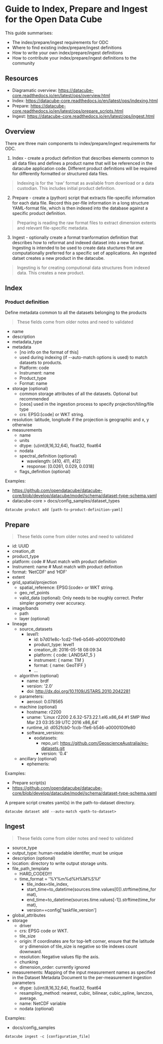 # Guide to Index, Prepare and Ingest for the Open Data Cube

This guide summarises:
- The index/prepare/ingest requirements for ODC
- Where to find existing index/prepare/ingest definitions
- How to write your own index/prepare/ingest definitions
- How to contribute your index/prepare/ingest definitions to the community

## Resources

* Diagramatic overview: https://datacube-core.readthedocs.io/en/latest/ops/overview.html
* Index: https://datacube-core.readthedocs.io/en/latest/ops/indexing.html
* Prepare: https://datacube-core.readthedocs.io/en/latest/ops/prepare_scripts.html
* Ingest: https://datacube-core.readthedocs.io/en/latest/ops/ingest.html

## Overview

There are three main components to index/prepare/ingext requirements for ODC.

1. Index - create a product definition that describes elements common to all data files and defines a product name that will be referenced in the datacube application code. Different product definitions will be required for differently formatted or structured data files.
> Indexing is for the 'raw' format as available from download or a data custodian. This includes initial product definition.
2. Prepare - create a (python) script that extracts file-specific information for each data file. Record this per-file information in a long structure YAML-format file, which is then indexed into the database against a specific product definition.
> Preparing is reading the raw format files to extract dimension extents and relevant file-specific metadata.
3. Ingest - optionally create a format tranformation definition that describes how to reformat and indexed dataset into a new format. Ingesting is intended to be used to create data stuctures that are computationally preferred for a specific set of applications. An ingested datset creates a new product in the datacube. 
> Ingesting is for creating computional data structures from indexed data. This creates a new product.

## Index

### Product definition
Define metadata common to all the datasets belonging to the products

> These fields come from older notes and need to validated

* name
* description
* metadata_type
* metadata
    * [no info on the format of this]
    * used during indexing (if --auto-match options is used) to match datasets to products.
    * Platform: code
    * Instrument: name
    * Product_type
    * Format: name
* storage (optional)
    * common storage attributes of all the datasets. Optional but recommended
    * [ceos] used in the ingestion process to specify projection/tiling/file type
    * crs: EPSG:[code] or WKT string.
* resolution: latitude, longitude if the projection is geographic and x, y otherwise
* measurements
    * name
    * units
    * dtype: (u)int(8,16,32,64), float32, float64
    * nodata
    * spectral_definition (optional)
        * wavelength: [410, 411, 412]
        * response: [0.0261, 0.029, 0.0318]
    * flags_definition (optional)

Examples:
- https://github.com/opendatacube/datacube-core/blob/develop/datacube/model/schema/dataset-type-schema.yaml
- datacube-core > docs/config_samples/dataset_types

```
datacube product add [path-to-product-definition-yaml]
```

## Prepare

> These fields come from older notes and need to validated

* id: UUID
* creation_dt
* product_type
* platform: code  # Must match with product definition
* Instrument: name  # Must match with product definition
* format: ‘NetCDF’ and ‘HDF’
* extent
* grid_spatial/projection
    * spatial_reference: EPSG:[code> or WKT string.
    * geo_ref_points
    * valid_data (optional): Only needs to be roughly correct. Prefer simpler geometry over accuracy.
* image/bands
    * path
    * layer (optional)
* lineage
    * source_datasets
        * level1:
            * id: b7d01e8c-1cd2-11e6-b546-a0000100fe80
            * product_type: level1
            * creation_dt: 2016-05-18 08:09:34
            * platform: { code: LANDSAT_5 }
            * instrument: { name: TM }
            * format: { name: GeoTIFF }
            * ...
    * algorithm (optional)
        * name: brdf
        * version: '2.0'
        * doi: http://dx.doi.org/10.1109/JSTARS.2010.2042281
    * parameters:
        * aerosol: 0.078565
    * machine (optional)
        * hostname: r2200
        * uname: 'Linux r2200 2.6.32-573.22.1.el6.x86_64 #1 SMP Wed Mar 23 03:35:39 UTC 2016 x86_64'
        * runtime_id: d052fcb0-1ccb-11e6-b546-a0000100fe80
        * software_versions:
            * eodatasets:
                * repo_url: https://github.com/GeoscienceAustralia/eo-datasets.git
                * version: '0.4'
    * ancillary (optional)
        * ephemeris:

Examples:
- Prepare script(s)
- https://github.com/opendatacube/datacube-core/blob/develop/datacube/model/schema/dataset-type-schema.yaml

A prepare script  creates yaml(s) in the path-to-dataset directory.
```
datacube dataset add --auto-match <path-to-dataset>
```

## Ingest

> These fields come from older notes and need to validated

* source_type
* output_type: human-readable identifer, must be unique
* description (optional)
* location: directory to write output storage units.
* file_path_template
    * HARD_CODED!!!
    * time_format = '%Y%m%d%H%M%S%f'
        * tile_index=tile_index,
        * start_time=to_datetime(sources.time.values[0]).strftime(time_format),
        * end_time=to_datetime(sources.time.values[-1]).strftime(time_format),
        * version==config['taskfile_version']
* global_attributes
* storage
    * driver
    * crs: EPSG code or WKT.
    * tile_size
    * origin: If coordinates are for top-left corner, ensure that the latitude or y dimension of tile_size is negative so tile indexes count downward.
    * resolution: Negative values flip the axis.
    * chunking
    * dimension_order: currently ignored
* measurements: Mapping of the input measurement names as specified in the Dataset Metadata Document to the per-measurement ingestion parameters
    * dtype: (u)int(8,16,32,64), float32, float64
    * resampling_method: nearest, cubic, bilinear, cubic_spline, lanczos, average.
    * name: NetCDF variable
    * nodata (optional)

Examples:
- docs/config_samples

```
datacube ingest -c [configuration_file]
```

